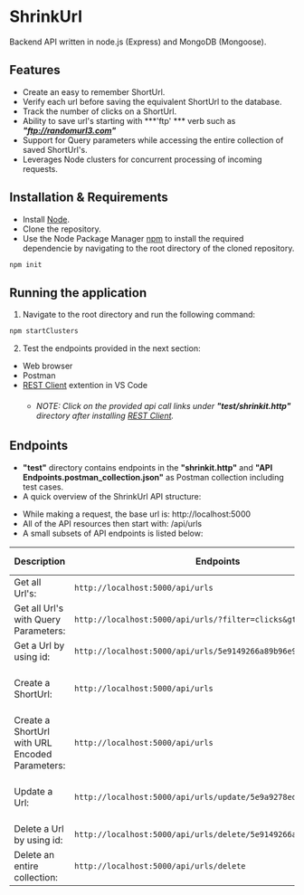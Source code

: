 # ShrinkUrl
Backend API written in node.js (Express) and MongoDB (Mongoose).

## Features
- Create an easy to remember ShortUrl.
- Verify each url before saving the equivalent ShortUrl to the database.
- Track the number of clicks on a ShortUrl.
- Ability to save url's starting with ***'ftp' *** verb such as ***"ftp://randomurl3.com"***
- Support for Query parameters while accessing the entire collection of saved ShortUrl's.
- Leverages Node clusters for concurrent processing of incoming requests.

## Installation & Requirements
- Install [Node](https://nodejs.org/en/).
- Clone the repository.
- Use the Node Package Manager [npm](https://www.npmjs.com/) to install the required dependencie by navigating to the root directory of the cloned repository.
```bash
npm init
```

## Running the application
1. Navigate to the root directory and run the following command:
```bash
npm startClusters
```
2. Test the endpoints provided in the next section:
 * Web browser
 * Postman
 * [REST Client](https://marketplace.visualstudio.com/items?itemName=humao.rest-client) extention in VS Code
  	- ###### NOTE: Click on the provided api call links under **"test/shrinkit.http"** directory after installing [REST Client](https://marketplace.visualstudio.com/items?itemName=humao.rest-client).

## Endpoints
- **"test"** directory contains endpoints in the **"shrinkit.http"** and **"API Endpoints.postman_collection.json"** as Postman collection including test cases.
- A quick overview of the ShrinkUrl API structure:
 * While making a request, the base url is: http://localhost:5000
 * All of the API resources then start with: /api/urls
 * A small subsets of API endpoints is listed below:
 
| Description | Endpoints | Payload | HTTP Methods |
| ------------- | ------------- | ------------- | ------------- |
| Get all Url's: | `http://localhost:5000/api/urls` | | GET |
| Get all Url's with Query Parameters: | `http://localhost:5000/api/urls/?filter=clicks&gte=3&lte=9` | | GET |
| Get a Url by using id: | `http://localhost:5000/api/urls/5e9149266a89b96e9858c287` | | GET |
| Create a ShortUrl: | `http://localhost:5000/api/urls` | content-type: contentTypeJson, "fullUrl" : "http://randomurl.com" | POST |
| Create a ShortUrl with URL Encoded Parameters: | `http://localhost:5000/api/urls` | content-type: application/x-www-form-urlencoded, "fullUrl" : "http://randomurl.com" | POST |
| Update a Url: | `http://localhost:5000/api/urls/update/5e9a9278eda7471da84dbfab` | content-type: contentTypeJson, "fullUrl" : "http://random2url.com" | PATCH |
| Delete a Url by using id: | `http://localhost:5000/api/urls/delete/5e9149266a89b96e9858c287` | | DELETE |
| Delete an entire collection: | `http://localhost:5000/api/urls/delete` | | DELETE |